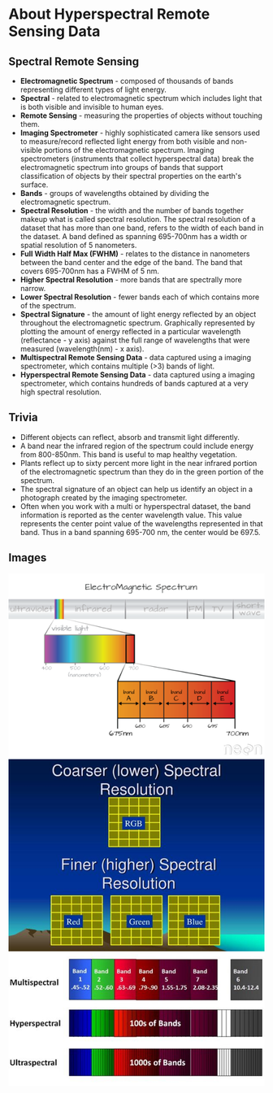 # About Hyperspectral Remote Sensing Data

## Spectral Remote Sensing

* **Electromagnetic Spectrum** - composed of thousands of bands representing different types of light energy.
* **Spectral** - related to electromagnetic spectrum which includes light that is both visible and invisible to human eyes.
* **Remote Sensing** - measuring the properties of objects without touching them.
* **Imaging Spectrometer** - highly sophisticated camera like sensors used to measure/record reflected light energy from both visible and non-visible portions of the electromagnetic spectrum. Imaging spectrometers (instruments that collect hyperspectral data) break the electromagnetic spectrum into groups of bands that support classification of objects by their spectral properties on the earth's surface.
* **Bands** - groups of wavelengths obtained by dividing the electromagnetic spectrum.
* **Spectral Resolution** - the width and the number of bands together makeup what is called spectral resolution. The spectral resolution of a dataset that has more than one band, refers to the width of each band in the dataset. A band defined as spanning 695-700nm has a width or spatial resolution of 5 nanometers.
* **Full Width Half Max (FWHM)** - relates to the distance in nanometers between the band center and the edge of the band. The band that covers 695-700nm has a FWHM of 5 nm.
* **Higher Spectral Resolution** - more bands that are spectrally more narrow.
* **Lower Spectral Resolution** - fewer bands each of which contains more of the spectrum.
* **Spectral Signature** - the amount of light energy reflected by an object throughout the electromagnetic spectrum. Graphically represented by plotting the amount of energy reflected in a particular wavelength (reflectance - y axis) against the full range of wavelengths that were measured (wavelength(nm) - x axis).
* **Multispectral Remote Sensing Data** - data captured using a imaging spectrometer, which contains multiple (>3) bands of light.
* **Hyperspectral Remote Sensing Data** - data captured using a imaging spectrometer, which contains hundreds of bands captured at a very high spectral resolution.

## Trivia

* Different objects can reflect, absorb and transmit light differently.
* A band near the infrared region of the spectrum could include energy from 800-850nm. This band is useful to map healthy vegetation.
* Plants reflect up to sixty percent more light in the near infrared portion of the electromagnetic spectrum than they do in the green portion of the spectrum.
* The spectral signature of an object can help us identify an object in a photograph created by the imaging spectrometer.
* Often when you work with a multi or hyperspectral dataset, the band information is reported as the center wavelength value. This value represents the center point value of the wavelengths represented in that band. Thus in a band spanning 695-700 nm, the center would be 697.5.

## Images

![Electromagentic Spectrum](https://github.com/A-I-nstein/Hyperspectral-Remote-Sensing/blob/main/images/electromagnetic-spectrum.png)\
![High and low spectral resolution](images\high-low-spectral-resolution.jpg)\
![Multi and hyper spectral data](images\multi-hyper-spectral.jpg)
